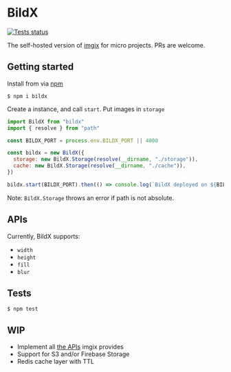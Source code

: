 # BildX

[![Tests status](https://github.com/adamazad/bildx/workflows/Tests/badge.svg)](https://github.com/adamazad/bildx/actions)

The self-hosted version of [imgix](https://imgix.com/) for micro projects. PRs are welcome.

## Getting started

Install from via [npm](https://npmjs.com/package/bildx)

```
$ npm i bildx
```

Create a instance, and call `start`. Put images in `storage`

```javascript
import BildX from "bildx"
import { resolve } from "path"

const BILDX_PORT = process.env.BILDX_PORT || 4000

const bildx = new BildX({
  storage: new BildX.Storage(resolve(__dirname, "./storage")),
  cache: new BildX.Storage(resolve(__dirname, "./cache")),
})

bildx.start(BILDX_PORT).then(() => console.log(`BildX deployed on ${BILDX_PORT}`)
```

Note: `BildX.Storage` throws an error if path is not absolute.

## APIs

Currently, BildX supports:

- `width`
- `height`
- `fill`
- `blur`

## Tests

```
$ npm test
```

## WIP

- Implement all [the APIs](https://docs.imgix.com/apis/url) imgix provides
- Support for S3 and/or Firebase Storage
- Redis cache layer with TTL
